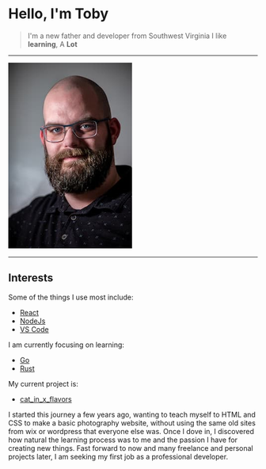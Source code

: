 # Hello, I'm Toby

> I'm a new father and developer from Southwest Virginia
> I like **learning**, A **Lot**

---

![ ](./headshot.jpg)

---

## Interests

Some of the things I use most include:

- [React](https://github.com/facebook/react)
- [NodeJs](https://github.com/nodejs/node)
- [VS Code](https://github.com/microsoft/vscode)

I am currently focusing on learning:

- [Go](https://github.com/golang/go)
- [Rust](https://github.com/rust-lang/rust)

My current project is:

- [cat_in_x_flavors](https://github.com/lrth06/cat_in_x_flavors)

I started this journey a few years ago, wanting to teach myself to HTML and CSS to make a basic photography website, without using the same old sites from wix or wordpress that everyone else was. Once I dove in, I discovered how natural the learning process was to me and the passion I have for creating new things. Fast forward to now and many freelance and personal projects later, I am seeking my first job as a professional developer.
